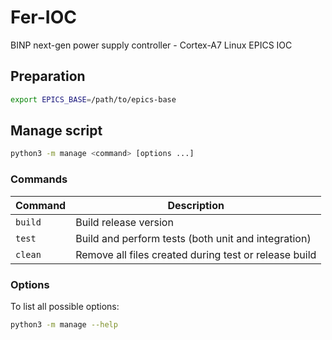 # Fer-IOC

BINP next-gen power supply controller - Cortex-A7 Linux EPICS IOC

## Preparation

```bash
export EPICS_BASE=/path/to/epics-base
```

## Manage script

```bash
python3 -m manage <command> [options ...]
```

### Commands

| Command | Description |
|---------|-------------|
| `build` | Build release version                                 |
| `test`  | Build and perform tests (both unit and integration)   |
| `clean` | Remove all files created during test or release build |

### Options

To list all possible options:

```bash
python3 -m manage --help
```
